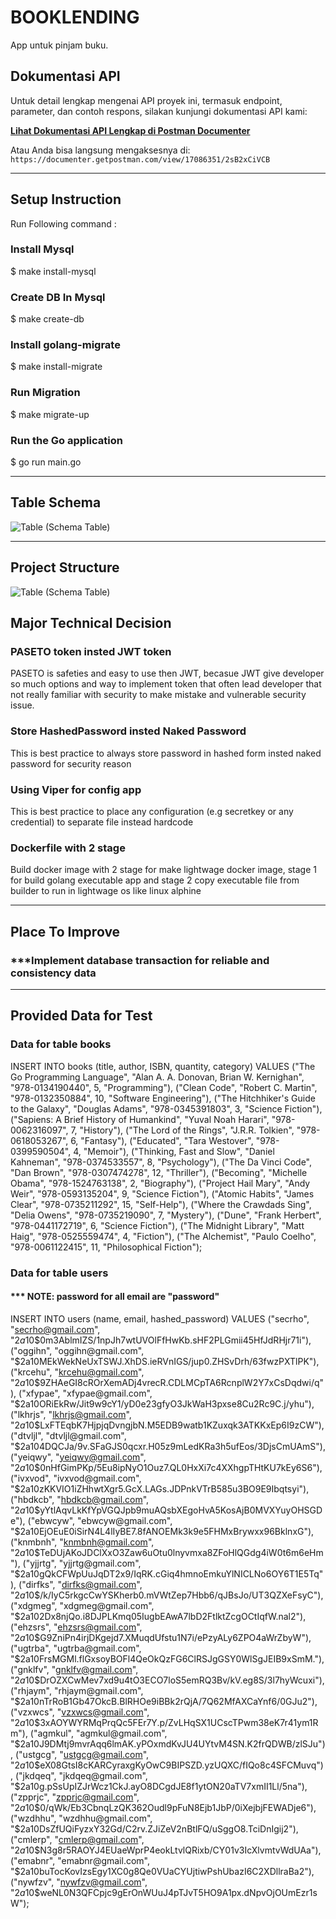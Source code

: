 # BOOKLENDING

App untuk pinjam buku.

## Dokumentasi API

Untuk detail lengkap mengenai API proyek ini, termasuk endpoint, parameter, dan contoh respons, silakan kunjungi dokumentasi API kami:

**[Lihat Dokumentasi API Lengkap di Postman Documenter](https://documenter.getpostman.com/view/17086351/2sB2xCiVCB)**

Atau Anda bisa langsung mengaksesnya di: `https://documenter.getpostman.com/view/17086351/2sB2xCiVCB`

---

## Setup Instruction
Run Following command :
### Install Mysql
$ make install-mysql
### Create DB In Mysql
$ make create-db
### Install golang-migrate
$ make install-migrate
### Run Migration
$ make migrate-up

### Run the Go application
$ go run main.go

---

## Table Schema
![Table (Schema Table)](bookleading.png)

---

## Project Structure
![Table (Schema Table)](Screenshot.png)

## Major Technical Decision

### PASETO token insted JWT token
PASETO is safeties and easy to use then JWT, becasue JWT give developer so much options and way to implement token that 
often lead developer that not really familiar with security to make mistake and vulnerable security issue.

### Store HashedPassword insted Naked Password
This is best practice to always store password in hashed form insted naked password for security reason

### Using Viper for config app
This is best practice to place any configuration (e.g secretkey or any credential) to separate file instead hardcode

### Dockerfile with 2 stage
Build docker image with 2 stage for make lightwage docker image, stage 1 for build golang executable app and 
stage 2 copy executable file from builder to run in lightwage os like linux alphine

---

## Place To Improve

### ***Implement database transaction for reliable and consistency data

---

## Provided Data for Test
### Data for table books
INSERT INTO books (title, author, ISBN, quantity, category) VALUES
("The Go Programming Language", "Alan A. A. Donovan, Brian W. Kernighan", "978-0134190440", 5, "Programming"),
("Clean Code", "Robert C. Martin", "978-0132350884", 10, "Software Engineering"),
("The Hitchhiker's Guide to the Galaxy", "Douglas Adams", "978-0345391803", 3, "Science Fiction"),
("Sapiens: A Brief History of Humankind", "Yuval Noah Harari", "978-0062316097", 7, "History"),
("The Lord of the Rings", "J.R.R. Tolkien", "978-0618053267", 6, "Fantasy"),
("Educated", "Tara Westover", "978-0399590504", 4, "Memoir"),
("Thinking, Fast and Slow", "Daniel Kahneman", "978-0374533557", 8, "Psychology"),
("The Da Vinci Code", "Dan Brown", "978-0307474278", 12, "Thriller"),
("Becoming", "Michelle Obama", "978-1524763138", 2, "Biography"),
("Project Hail Mary", "Andy Weir", "978-0593135204", 9, "Science Fiction"),
("Atomic Habits", "James Clear", "978-0735211292", 15, "Self-Help"),
("Where the Crawdads Sing", "Delia Owens", "978-0735219090", 7, "Mystery"),
("Dune", "Frank Herbert", "978-0441172719", 6, "Science Fiction"),
("The Midnight Library", "Matt Haig", "978-0525559474", 4, "Fiction"),
("The Alchemist", "Paulo Coelho", "978-0061122415", 11, "Philosophical Fiction");

### Data for table users
#### *** NOTE: password for all email are "password"
INSERT INTO users (name, email, hashed_password) VALUES
("secrho", "secrho@gmail.com", "$2a$10$0m3AblmIZS/1npJh7wtUVOlFfHwKb.sHF2PLGmii45HfJdRHjr71i"),
("oggihn", "oggihn@gmail.com", "$2a$10$MEkWekNeUxTSWJ.XhDS.ieRVnIGS/jup0.ZHSvDrh/63fwzPXTlPK"),
("krcehu", "krcehu@gmail.com", "$2a$10$9ZHAeGI8cROrXemADj4vrecR.CDLMCpTA6RcnplW2Y7xCsDqdwi/q"),
("xfypae", "xfypae@gmail.com", "$2a$10$ORiEkRw/Jit9w9cY1/yD0e23gfyO3JkWaH3pxse8Cu2Rc9C.j/yhu"),
("lkhrjs", "lkhrjs@gmail.com", "$2a$10$LxFTEqbK7HjpjqDvngjbN.M5EDB9watb1KZuxqk3ATKKxEp6I9zCW"),
("dtvljl", "dtvljl@gmail.com", "$2a$10$4DQCJa/9v.SFaGJS0qcxr.H05z9mLedKRa3h5ufEos/3DjsCmUAmS"),
("yeiqwy", "yeiqwy@gmail.com", "$2a$10$0nHfGimPKp/5Eu8ipNyO1Ouz7.QL0HxXi7c4XXhgpTHtKU7kEy6S6"),
("ivxvod", "ivxvod@gmail.com", "$2a$10$zKKVIO1iZHhwtXgr5.GcX.LAGs.JDPnkVTrB585u3BO9E9Ibqtsyi"),
("hbdkcb", "hbdkcb@gmail.com", "$2a$10$yYtlAqvLkKfYpVGQJpb9muAQsbXEgoHvA5KosAjB0MVXYuyOHSGDe"),
("ebwcyw", "ebwcyw@gmail.com", "$2a$10$EjOEuE0iSirN4L4lIyBE7.8fANOEMk3k9e5FHMxBrywxx96BklnxG"),
("knmbnh", "knmbnh@gmail.com", "$2a$10$TeDUjAKoJDClXxO3Zaw6uOtu0lnyvmxa8ZFoHlQGdg4iW0t6m6eHm"),
("yjjrtg", "yjjrtg@gmail.com", "$2a$10$gQkCFWpUuJqDT2x9/IqRK.cGiq4hmnoEmkuYlNICLNo6OY6T1E5Tq"),
("dirfks", "dirfks@gmail.com", "$2a$10$/k/IyC5rkgcCwYSKherb0.mVWtZep7Hbb6/qJBsJo/UT3QZXeFsyC"),
("xdgmeg", "xdgmeg@gmail.com", "$2a$10$2Dx8njQo.i8DJPLKmq05IugbEAwA7lbD2FtlktZcgOCtIqfW.nal2"),
("ehzsrs", "ehzsrs@gmail.com", "$2a$10$G9ZniPn4irjDKgejd7.XMuqdUfstu1N7i/ePzyALy6ZPO4aWrZbyW"),
("ugtrba", "ugtrba@gmail.com", "$2a$10$FrsMGMl.flGxsoyBOFl4QeOkQzFG6ClRSJgGSY0WlSgJEIB9xSmM."),
("gnklfv", "gnklfv@gmail.com", "$2a$10$DrOZXCwMev7xd9u4tO3ECO7loS5emRQ3Bv/kV.eg8S/3l7hyWcuxi"),
("rhjaym", "rhjaym@gmail.com", "$2a$10$nTrRoB1Gb47OkcB.BlRHOe9iBBk2rQjA/7Q62MfAXCaYnf6/0GJu2"),
("vzxwcs", "vzxwcs@gmail.com", "$2a$10$3xAOYWYRMqPrqQc5FEr7Y.p/ZvLHqSX1UCscTPwm38eK7r41ym1Rm"),
("agmkul", "agmkul@gmail.com", "$2a$10$J9DMtj9mvrAqq6lmAK.yPOxmdKvJU4UYtvM4SN.K2frQDWB/zlSJu"),
("ustgcg", "ustgcg@gmail.com", "$2a$10$eX08GtsI8cKARCyraxgKyOwC9BIPSZD.yzUQXC/fIQo8c4SFCMuvq"),
("jkdqeq", "jkdqeq@gmail.com", "$2a$10$g.pSsUpIZJrWcz1CkJ.ayO8DCgdJE8f1ytON20aTV7xmII1Ll/5na"),
("zpprjc", "zpprjc@gmail.com", "$2a$10$0/qWk/Eb3CbnqLzQK362Oudl9pFuN8Ejb1JbP/0iXejbjFEWADje6"),
("wzdhhu", "wzdhhu@gmail.com", "$2a$10$DsZfUQiFyzxY32Gd/C2rv.ZJiZeV2nBtlFQ/uSggO8.TciDnIgij2"),
("cmlerp", "cmlerp@gmail.com", "$2a$10$N3g8r5RAOYJ4EUaeWprP4eokLtvlQRixb/CY01v3IcXlvmtvWdUAa"),
("emabnr", "emabnr@gmail.com", "$2a$10$buTocKovIzsEgy1XC0g8Qe0VUaCYUjtiwPshUbazI6C2XDllraBa2"),
("nywfzv", "nywfzv@gmail.com", "$2a$10$weNL0N3QFCpjc9gErOnWUuJ4pTJvT5HO9A1px.dNpvOjOUmEzr1sW");